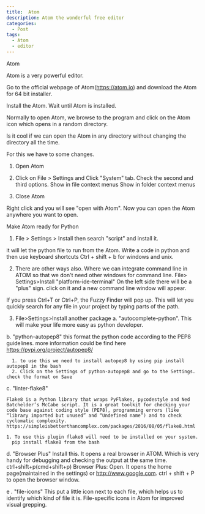 ```yaml
---
title:  Atom
description: Atom the wonderful free editor
categories:
  - Post
tags:
  - Atom
  - editor
---
```


Atom


Atom is a very powerful editor.


Go to the official webpage of Atom(https://atom.io) and download the Atom for 64 bit installer.

Install the Atom. Wait until Atom is installed.

Normally to open Atom, we browse to the program and click on the Atom icon which opens in a random directory.


Is it cool if we can open the Atom in any directory without changing the directory all the time.

For this we have to some changes.
1. Open Atom
2. Click on File > Settings and Click "System" tab.
    Check the second and third options.
      Show in file context menus
      Show in folder context menus

3. Close Atom

Right click and you will see "open with Atom".
Now you can open the Atom anywhere you want to open.


Make Atom ready for Python

1. File > Settings > Install
then search "script" and install it.

it will let the python file to run from the Atom.
Write a code in python and then use keyboard shortcuts Ctrl + shift + b for windows and unix.

2.  There are other ways also. Where we can integrate command line in ATOM so that we don't need other windows for command line.
  File> Settings>Install
  "platform-ide-terminal"
On the left side there will be a "plus" sign. click on it and a new command line window will appear.


If you press Ctrl+T or Ctrl+P, the Fuzzy Finder will pop up. This will let you quickly search for any file in your project by typing parts of the path.


3. File>Settings>Install another package
  a. "autocomplete-python".
  This will make your life more easy as python developer.

  b. "python-autopep8"
  this format the python code according to the PEP8 guidelines. more information could be find here https://pypi.org/project/autopep8/

      1. to use this we need to install autopep8 by using pip install autopep8 in the bash
      2. Click on the Settings of python-autopep8 and go to the Settings. check the format on Save


  c. "linter-flake8"


    Flake8 is a Python library that wraps PyFlakes, pycodestyle and Ned Batchelder’s McCabe script. It is a great toolkit for checking your code base against coding style (PEP8), programming errors (like “library imported but unused” and “Undefined name”) and to check cyclomatic complexity.
    https://simpleisbetterthancomplex.com/packages/2016/08/05/flake8.html

    1. To use this plugin flake8 will need to be installed on your system.
      pip install flake8 from the bash


  d. "Browser Plus"
     Install this. It opens a real browser in ATOM. Which is very handy for debugging and checking the output at the same time.
     ctrl+shift+p(cmd+shift+p) Browser Plus: Open. It opens the home page(maintained in the settings) or http://www.google.com.
     ctrl + shift + P to open the browser window.

  e . "file-icons"
  This put a little icon next to each file, which helps us to identify which kind of file it is. File-specific icons in Atom for improved visual grepping.
